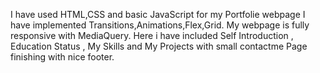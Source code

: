 I have used HTML,CSS and basic JavaScript for my Portfolie webpage 
I have implemented Transitions,Animations,Flex,Grid.
My webpage is fully responsive with MediaQuery.
Here i have included Self Introduction , Education Status ,  My Skills and My Projects with small contactme Page finishing with nice footer.
